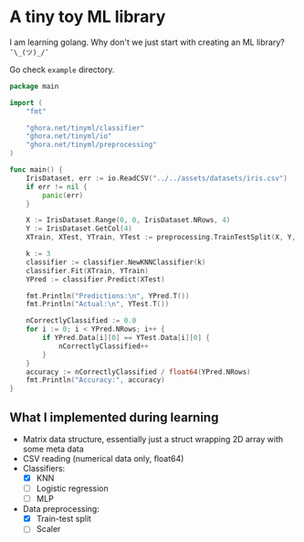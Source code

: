 # A tiny toy ML library

I am learning golang.
Why don't we just start with creating an ML library? `¯\_(ツ)_/¯`

Go check `example` directory.

```go
package main

import (
	"fmt"

	"ghora.net/tinyml/classifier"
	"ghora.net/tinyml/io"
	"ghora.net/tinyml/preprocessing"
)

func main() {
	IrisDataset, err := io.ReadCSV("../../assets/datasets/iris.csv")
	if err != nil {
		panic(err)
	}

	X := IrisDataset.Range(0, 0, IrisDataset.NRows, 4)
	Y := IrisDataset.GetCol(4)
	XTrain, XTest, YTrain, YTest := preprocessing.TrainTestSplit(X, Y, 0.2, true)

	k := 3
	classifier := classifier.NewKNNClassifier(k)
	classifier.Fit(XTrain, YTrain)
	YPred := classifier.Predict(XTest)

	fmt.Println("Predictions:\n", YPred.T())
	fmt.Println("Actual:\n", YTest.T())

	nCorrectlyClassified := 0.0
	for i := 0; i < YPred.NRows; i++ {
		if YPred.Data[i][0] == YTest.Data[i][0] {
			nCorrectlyClassified++
		}
	}
	accuracy := nCorrectlyClassified / float64(YPred.NRows)
	fmt.Println("Accuracy:", accuracy)
}


```

## What I implemented during learning
- Matrix data structure, essentially just a struct wrapping 2D array with some meta data
- CSV reading (numerical data only, float64)
- Classifiers: 
    - [x] KNN
    - [ ] Logistic regression
    - [ ] MLP
- Data preprocessing:
    - [x] Train-test split
    - [ ] Scaler
